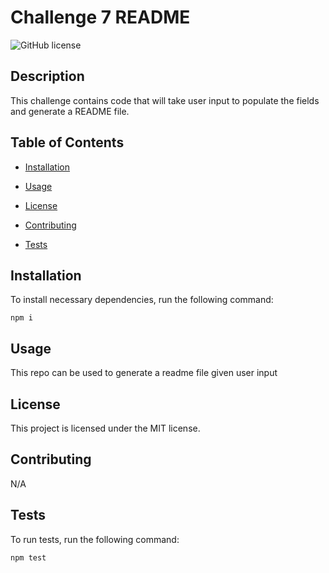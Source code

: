 # Challenge 7 README
  ![GitHub license](https://img.shields.io/badge/license-MIT-blue.svg)

  ## Description
  This challenge contains code that will take user input to populate the fields and generate a README file.


  ## Table of Contents

  * [Installation](#installation)

  * [Usage](#usage)

  * [License](#license)

  * [Contributing](#contributing)

  * [Tests](#tests)


  ## Installation

  To install necessary dependencies, run the following command:
  ```
  npm i
  ```

  ## Usage
  This repo can be used to generate a readme file given user input

  ## License  

  This project is licensed under the MIT license.

  ## Contributing
  N/A

  ## Tests

  To run tests, run the following command:
  ```
  npm test
  ```
